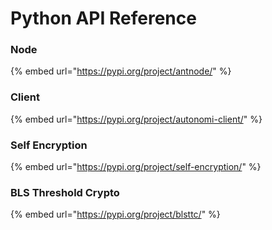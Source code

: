 # Python API Reference

### Node

{% embed url="https://pypi.org/project/antnode/" %}

### Client

{% embed url="https://pypi.org/project/autonomi-client/" %}

### Self Encryption

{% embed url="https://pypi.org/project/self-encryption/" %}

### BLS Threshold Crypto

{% embed url="https://pypi.org/project/blsttc/" %}
